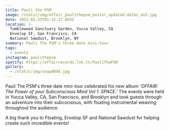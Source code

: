 ```yaml
---
title: Pauli the PSM
image: /static/img/offair_paulithepsm_poster_updated-dates_4x5.jpg
date: 2022-02-23T01:15:27.663Z
location: |-
  Tumbleweed Sanctuary Garden, Yucca Valley, CA
  Envelop SF, San Francisco, CA
  National Sawdust, Brooklyn, NY
summary: Pauli The PSM's three date mini-tour
tags:
  - events
instagram: paulithepsm
spotify: https://offairrecords.lnk.tt/PauliThePSM
gallery:
  - /static/img/snap0094.jpg
---
```

Pauli The PSM's three date mini-tour celebrated his new album *'OFFAIR: The Power of your Subconscious Mind Vol 1. SPACE.'* The events were held in Yucca Valley, CA, San Francisco, and Brooklyn and took guests through an adventure into their subconsious, with floating instrumental weaving throughout the audience.

A big thank you to Floating, Envelop SF and National Sawdust for helping create such incredible events!